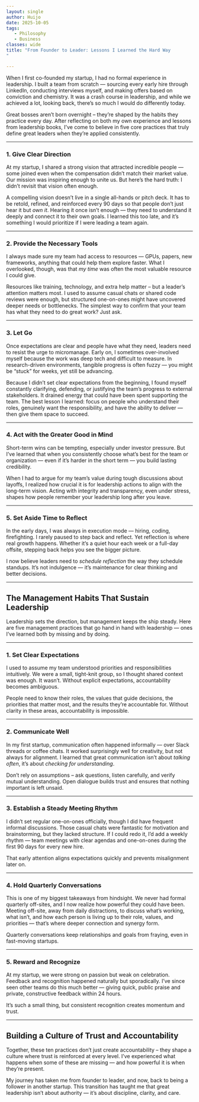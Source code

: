 ```yaml
---
layout: single  
author: Huijo  
date: 2025-10-05
tags:
   - Philosophy
   - Business
classes: wide  
title: "From Founder to Leader: Lessons I Learned the Hard Way
"

---
```


When I first co-founded my startup, I had no formal experience in leadership. I built a team from scratch — sourcing every early hire through LinkedIn, conducting interviews myself, and making offers based on conviction and chemistry. It was a crash course in leadership, and while we achieved a lot, looking back, there’s so much I would do differently today.

Great bosses aren’t born overnight – they’re shaped by the habits they practice every day. After reflecting on both my own experience and lessons from leadership books, I’ve come to believe in five core practices that truly define great leaders when they’re applied consistently.

---

### 1. Give Clear Direction

At my startup, I shared a strong vision that attracted incredible people — some joined even when the compensation didn’t match their market value. Our mission was inspiring enough to unite us. But here’s the hard truth: I didn’t revisit that vision often enough.

A compelling vision doesn’t live in a single all-hands or pitch deck. It has to be retold, refined, and reinforced every 90 days so that people don’t just hear it but *own it*. Hearing it once isn’t enough — they need to understand it deeply and connect it to their own goals. I learned this too late, and it’s something I would prioritize if I were leading a team again.

---

### 2. Provide the Necessary Tools

I always made sure my team had access to resources — GPUs, papers, new frameworks, anything that could help them explore faster. What I overlooked, though, was that *my time* was often the most valuable resource I could give.

Resources like training, technology, and extra help matter – but a leader’s attention matters most. I used to assume casual chats or shared code reviews were enough, but structured one-on-ones might have uncovered deeper needs or bottlenecks. The simplest way to confirm that your team has what they need to do great work? Just ask.

---

### 3. Let Go

Once expectations are clear and people have what they need, leaders need to resist the urge to micromanage. Early on, I sometimes over-involved myself because the work was deep tech and difficult to measure. In research-driven environments, tangible progress is often fuzzy — you might be “stuck” for weeks, yet still be advancing.

Because I didn’t set clear expectations from the beginning, I found myself constantly clarifying, defending, or justifying the team’s progress to external stakeholders. It drained energy that could have been spent supporting the team. The best lesson I learned: focus on people who understand their roles, genuinely want the responsibility, and have the ability to deliver — then give them space to succeed.

---

### 4. Act with the Greater Good in Mind

Short-term wins can be tempting, especially under investor pressure. But I’ve learned that when you consistently choose what’s best for the team or organization — even if it’s harder in the short term — you build lasting credibility.

When I had to argue for my team’s value during tough discussions about layoffs, I realized how crucial it is for leadership actions to align with the long-term vision. Acting with integrity and transparency, even under stress, shapes how people remember your leadership long after you leave.

---

### 5. Set Aside Time to Reflect

In the early days, I was always in execution mode — hiring, coding, firefighting. I rarely paused to step back and reflect. Yet reflection is where real growth happens. Whether it’s a quiet hour each week or a full-day offsite, stepping back helps you see the bigger picture.

I now believe leaders need to *schedule reflection* the way they schedule standups. It’s not indulgence — it’s maintenance for clear thinking and better decisions.

---

## The Management Habits That Sustain Leadership

Leadership sets the direction, but management keeps the ship steady. Here are five management practices that go hand in hand with leadership — ones I’ve learned both by missing and by doing.

---

### 1. Set Clear Expectations

I used to assume my team understood priorities and responsibilities intuitively. We were a small, tight-knit group, so I thought shared context was enough. It wasn’t. Without explicit expectations, accountability becomes ambiguous.

People need to know their roles, the values that guide decisions, the priorities that matter most, and the results they’re accountable for. Without clarity in these areas, accountability is impossible.

---

### 2. Communicate Well

In my first startup, communication often happened informally — over Slack threads or coffee chats. It worked surprisingly well for creativity, but not always for alignment. I learned that great communication isn’t about *talking often*, it’s about *checking for understanding*.

Don’t rely on assumptions – ask questions, listen carefully, and verify mutual understanding. Open dialogue builds trust and ensures that nothing important is left unsaid.

---

### 3. Establish a Steady Meeting Rhythm

I didn’t set regular one-on-ones officially, though I did have frequent informal discussions. Those casual chats were fantastic for motivation and brainstorming, but they lacked structure. If I could redo it, I’d add a weekly rhythm — team meetings with clear agendas and one-on-ones during the first 90 days for every new hire.

That early attention aligns expectations quickly and prevents misalignment later on.

---

### 4. Hold Quarterly Conversations

This is one of my biggest takeaways from hindsight. We never had formal quarterly off-sites, and I now realize how powerful they could have been. Meeting off-site, away from daily distractions, to discuss what’s working, what isn’t, and how each person is living up to their role, values, and priorities — that’s where deeper connection and synergy form.

Quarterly conversations keep relationships and goals from fraying, even in fast-moving startups.

---

### 5. Reward and Recognize

At my startup, we were strong on passion but weak on celebration. Feedback and recognition happened naturally but sporadically. I’ve since seen other teams do this much better — giving quick, public praise and private, constructive feedback within 24 hours.

It’s such a small thing, but consistent recognition creates momentum and trust.

---

## Building a Culture of Trust and Accountability

Together, these ten practices don’t just create accountability – they shape a culture where trust is reinforced at every level. I’ve experienced what happens when some of these are missing — and how powerful it is when they’re present.

My journey has taken me from founder to leader, and now, back to being a follower in another startup. This transition has taught me that great leadership isn’t about authority — it’s about discipline, clarity, and care.